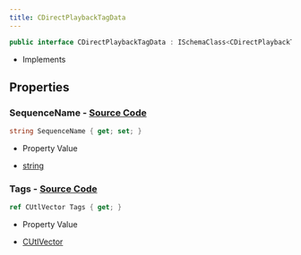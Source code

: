 ```yaml
---
title: CDirectPlaybackTagData
---
```


```csharp
public interface CDirectPlaybackTagData : ISchemaClass<CDirectPlaybackTagData>, ISchemaField, ISchemaClass, INativeHandle
```

- Implements

## Properties

### **SequenceName** - [Source Code](https://github.com/swiftly-solution/swiftlys2/blob/main/managed/src/SwiftlyS2.Generated/Schemas/Interfaces/CDirectPlaybackTagData.cs#L16)

```csharp
string SequenceName { get; set; }
```

- Property Value

- [string](https://learn.microsoft.com/dotnet/api/system.string)

### **Tags** - [Source Code](https://github.com/swiftly-solution/swiftlys2/blob/main/managed/src/SwiftlyS2.Generated/Schemas/Interfaces/CDirectPlaybackTagData.cs#L19)

```csharp
ref CUtlVector Tags { get; }
```

- Property Value

- [CUtlVector](/docs/api/)

